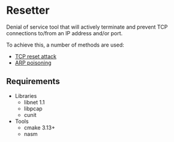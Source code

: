 # Resetter

Denial of service tool that will actively terminate and prevent TCP connections to/from an IP address and/or port.

To achieve this, a number of methods are used:
  * [TCP reset attack](https://en.wikipedia.org/wiki/TCP_reset_attack)
  * [ARP poisoning](https://en.wikipedia.org/wiki/ARP_spoofing)

## Requirements

* Libraries
  * libnet 1.1
  * libpcap
  * cunit
* Tools
  * cmake 3.13+
  * nasm

